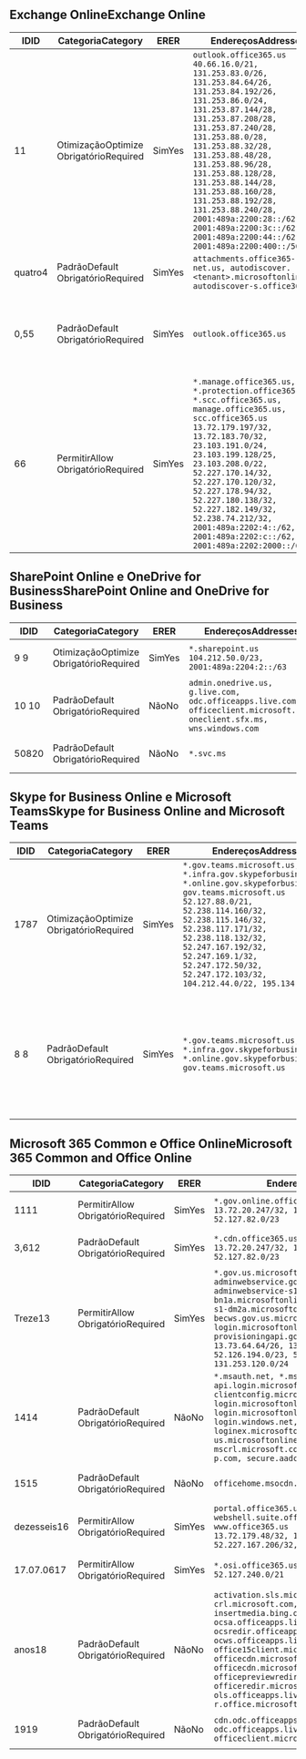 <!--THIS FILE IS AUTOMATICALLY GENERATED. MANUAL CHANGES WILL BE OVERWRITTEN.-->
<!--Please contact the Office 365 Endpoints team with any questions.-->
<!--USGovGCCHigh endpoints version 2019042900-->
<!--File generated 2019-04-29 11:00:13.2826-->

## <a name="exchange-online"></a><span data-ttu-id="e4ec1-101">Exchange Online</span><span class="sxs-lookup"><span data-stu-id="e4ec1-101">Exchange Online</span></span>

<span data-ttu-id="e4ec1-102">ID</span><span class="sxs-lookup"><span data-stu-id="e4ec1-102">ID</span></span> | <span data-ttu-id="e4ec1-103">Categoria</span><span class="sxs-lookup"><span data-stu-id="e4ec1-103">Category</span></span> | <span data-ttu-id="e4ec1-104">ER</span><span class="sxs-lookup"><span data-stu-id="e4ec1-104">ER</span></span> | <span data-ttu-id="e4ec1-105">Endereços</span><span class="sxs-lookup"><span data-stu-id="e4ec1-105">Addresses</span></span> | <span data-ttu-id="e4ec1-106">Portas</span><span class="sxs-lookup"><span data-stu-id="e4ec1-106">Ports</span></span>
-- | -------------------- | --- | ------------------------------------------------------------------------------------------------------------------------------------------------------------------------------------------------------------------------------------------------------------------------------------------------------------------------------------------------------------------------------------------------------------------------------------------------ | -------------------------------
<span data-ttu-id="e4ec1-107">1</span><span class="sxs-lookup"><span data-stu-id="e4ec1-107">1</span></span> | <span data-ttu-id="e4ec1-108">Otimização</span><span class="sxs-lookup"><span data-stu-id="e4ec1-108">Optimize</span></span><BR><span data-ttu-id="e4ec1-109">Obrigatório</span><span class="sxs-lookup"><span data-stu-id="e4ec1-109">Required</span></span> | <span data-ttu-id="e4ec1-110">Sim</span><span class="sxs-lookup"><span data-stu-id="e4ec1-110">Yes</span></span> | `outlook.office365.us`<BR>`40.66.16.0/21, 131.253.83.0/26, 131.253.84.64/26, 131.253.84.192/26, 131.253.86.0/24, 131.253.87.144/28, 131.253.87.208/28, 131.253.87.240/28, 131.253.88.0/28, 131.253.88.32/28, 131.253.88.48/28, 131.253.88.96/28, 131.253.88.128/28, 131.253.88.144/28, 131.253.88.160/28, 131.253.88.192/28, 131.253.88.240/28, 2001:489a:2200:28::/62, 2001:489a:2200:3c::/62, 2001:489a:2200:44::/62, 2001:489a:2200:400::/56` | <span data-ttu-id="e4ec1-111">**TCP:** 443, 80</span><span class="sxs-lookup"><span data-stu-id="e4ec1-111">**TCP:** 443, 80</span></span>
<span data-ttu-id="e4ec1-112">quatro</span><span class="sxs-lookup"><span data-stu-id="e4ec1-112">4</span></span> | <span data-ttu-id="e4ec1-113">Padrão</span><span class="sxs-lookup"><span data-stu-id="e4ec1-113">Default</span></span><BR><span data-ttu-id="e4ec1-114">Obrigatório</span><span class="sxs-lookup"><span data-stu-id="e4ec1-114">Required</span></span> | <span data-ttu-id="e4ec1-115">Sim</span><span class="sxs-lookup"><span data-stu-id="e4ec1-115">Yes</span></span> | `attachments.office365-net.us, autodiscover.<tenant>.microsoftonline.us, autodiscover-s.office365.us` | <span data-ttu-id="e4ec1-116">**TCP:** 443, 80</span><span class="sxs-lookup"><span data-stu-id="e4ec1-116">**TCP:** 443, 80</span></span>
<span data-ttu-id="e4ec1-117">0,5</span><span class="sxs-lookup"><span data-stu-id="e4ec1-117">5</span></span> | <span data-ttu-id="e4ec1-118">Padrão</span><span class="sxs-lookup"><span data-stu-id="e4ec1-118">Default</span></span><BR><span data-ttu-id="e4ec1-119">Obrigatório</span><span class="sxs-lookup"><span data-stu-id="e4ec1-119">Required</span></span> | <span data-ttu-id="e4ec1-120">Sim</span><span class="sxs-lookup"><span data-stu-id="e4ec1-120">Yes</span></span> | `outlook.office365.us` | <span data-ttu-id="e4ec1-121">**TCP:** 143, 25, 587, 993, 995</span><span class="sxs-lookup"><span data-stu-id="e4ec1-121">**TCP:** 143, 25, 587, 993, 995</span></span>
<span data-ttu-id="e4ec1-122">6</span><span class="sxs-lookup"><span data-stu-id="e4ec1-122">6</span></span> | <span data-ttu-id="e4ec1-123">Permitir</span><span class="sxs-lookup"><span data-stu-id="e4ec1-123">Allow</span></span><BR><span data-ttu-id="e4ec1-124">Obrigatório</span><span class="sxs-lookup"><span data-stu-id="e4ec1-124">Required</span></span> | <span data-ttu-id="e4ec1-125">Sim</span><span class="sxs-lookup"><span data-stu-id="e4ec1-125">Yes</span></span> | `*.manage.office365.us, *.protection.office365.us, *.scc.office365.us, manage.office365.us, scc.office365.us`<BR>`13.72.179.197/32, 13.72.183.70/32, 23.103.191.0/24, 23.103.199.128/25, 23.103.208.0/22, 52.227.170.14/32, 52.227.170.120/32, 52.227.178.94/32, 52.227.180.138/32, 52.227.182.149/32, 52.238.74.212/32, 2001:489a:2202:4::/62, 2001:489a:2202:c::/62, 2001:489a:2202:2000::/63` | <span data-ttu-id="e4ec1-126">**TCP:** 25, 443</span><span class="sxs-lookup"><span data-stu-id="e4ec1-126">**TCP:** 25, 443</span></span>

## <a name="sharepoint-online-and-onedrive-for-business"></a><span data-ttu-id="e4ec1-127">SharePoint Online e OneDrive for Business</span><span class="sxs-lookup"><span data-stu-id="e4ec1-127">SharePoint Online and OneDrive for Business</span></span>

<span data-ttu-id="e4ec1-128">ID</span><span class="sxs-lookup"><span data-stu-id="e4ec1-128">ID</span></span> | <span data-ttu-id="e4ec1-129">Categoria</span><span class="sxs-lookup"><span data-stu-id="e4ec1-129">Category</span></span> | <span data-ttu-id="e4ec1-130">ER</span><span class="sxs-lookup"><span data-stu-id="e4ec1-130">ER</span></span> | <span data-ttu-id="e4ec1-131">Endereços</span><span class="sxs-lookup"><span data-stu-id="e4ec1-131">Addresses</span></span> | <span data-ttu-id="e4ec1-132">Portas</span><span class="sxs-lookup"><span data-stu-id="e4ec1-132">Ports</span></span>
-- | -------------------- | --- | ----------------------------------------------------------------------------------------------------------------------- | ----------------
<span data-ttu-id="e4ec1-133">9 </span><span class="sxs-lookup"><span data-stu-id="e4ec1-133">9</span></span> | <span data-ttu-id="e4ec1-134">Otimização</span><span class="sxs-lookup"><span data-stu-id="e4ec1-134">Optimize</span></span><BR><span data-ttu-id="e4ec1-135">Obrigatório</span><span class="sxs-lookup"><span data-stu-id="e4ec1-135">Required</span></span> | <span data-ttu-id="e4ec1-136">Sim</span><span class="sxs-lookup"><span data-stu-id="e4ec1-136">Yes</span></span> | `*.sharepoint.us`<BR>`104.212.50.0/23, 2001:489a:2204:2::/63` | <span data-ttu-id="e4ec1-137">**TCP:** 443, 80</span><span class="sxs-lookup"><span data-stu-id="e4ec1-137">**TCP:** 443, 80</span></span>
<span data-ttu-id="e4ec1-138">10 </span><span class="sxs-lookup"><span data-stu-id="e4ec1-138">10</span></span> | <span data-ttu-id="e4ec1-139">Padrão</span><span class="sxs-lookup"><span data-stu-id="e4ec1-139">Default</span></span><BR><span data-ttu-id="e4ec1-140">Obrigatório</span><span class="sxs-lookup"><span data-stu-id="e4ec1-140">Required</span></span> | <span data-ttu-id="e4ec1-141">Não</span><span class="sxs-lookup"><span data-stu-id="e4ec1-141">No</span></span> | `admin.onedrive.us, g.live.com, odc.officeapps.live.com, officeclient.microsoft.com, oneclient.sfx.ms, wns.windows.com` | <span data-ttu-id="e4ec1-142">**TCP:** 443, 80</span><span class="sxs-lookup"><span data-stu-id="e4ec1-142">**TCP:** 443, 80</span></span>
<span data-ttu-id="e4ec1-143">508</span><span class="sxs-lookup"><span data-stu-id="e4ec1-143">20</span></span> | <span data-ttu-id="e4ec1-144">Padrão</span><span class="sxs-lookup"><span data-stu-id="e4ec1-144">Default</span></span><BR><span data-ttu-id="e4ec1-145">Obrigatório</span><span class="sxs-lookup"><span data-stu-id="e4ec1-145">Required</span></span> | <span data-ttu-id="e4ec1-146">Não</span><span class="sxs-lookup"><span data-stu-id="e4ec1-146">No</span></span> | `*.svc.ms` | <span data-ttu-id="e4ec1-147">**TCP:** 443, 80</span><span class="sxs-lookup"><span data-stu-id="e4ec1-147">**TCP:** 443, 80</span></span>

## <a name="skype-for-business-online-and-microsoft-teams"></a><span data-ttu-id="e4ec1-148">Skype for Business Online e Microsoft Teams</span><span class="sxs-lookup"><span data-stu-id="e4ec1-148">Skype for Business Online and Microsoft Teams</span></span>

<span data-ttu-id="e4ec1-149">ID</span><span class="sxs-lookup"><span data-stu-id="e4ec1-149">ID</span></span> | <span data-ttu-id="e4ec1-150">Categoria</span><span class="sxs-lookup"><span data-stu-id="e4ec1-150">Category</span></span> | <span data-ttu-id="e4ec1-151">ER</span><span class="sxs-lookup"><span data-stu-id="e4ec1-151">ER</span></span> | <span data-ttu-id="e4ec1-152">Endereços</span><span class="sxs-lookup"><span data-stu-id="e4ec1-152">Addresses</span></span> | <span data-ttu-id="e4ec1-153">Portas</span><span class="sxs-lookup"><span data-stu-id="e4ec1-153">Ports</span></span>
-- | -------------------- | --- | --------------------------------------------------------------------------------------------------------------------------------------------------------------------------------------------------------------------------------------------------------------------------------------------------------------------------------- | --------------------------------------------------
<span data-ttu-id="e4ec1-154">178</span><span class="sxs-lookup"><span data-stu-id="e4ec1-154">7</span></span> | <span data-ttu-id="e4ec1-155">Otimização</span><span class="sxs-lookup"><span data-stu-id="e4ec1-155">Optimize</span></span><BR><span data-ttu-id="e4ec1-156">Obrigatório</span><span class="sxs-lookup"><span data-stu-id="e4ec1-156">Required</span></span> | <span data-ttu-id="e4ec1-157">Sim</span><span class="sxs-lookup"><span data-stu-id="e4ec1-157">Yes</span></span> | `*.gov.teams.microsoft.us, *.infra.gov.skypeforbusiness.us, *.online.gov.skypeforbusiness.us, gov.teams.microsoft.us`<BR>`52.127.88.0/21, 52.238.114.160/32, 52.238.115.146/32, 52.238.117.171/32, 52.238.118.132/32, 52.247.167.192/32, 52.247.169.1/32, 52.247.172.50/32, 52.247.172.103/32, 104.212.44.0/22, 195.134.228.0/22` | <span data-ttu-id="e4ec1-158">**TCP:** 443, 80</span><span class="sxs-lookup"><span data-stu-id="e4ec1-158">**TCP:** 443, 80</span></span><BR><span data-ttu-id="e4ec1-159">**UDP:** 3478</span><span class="sxs-lookup"><span data-stu-id="e4ec1-159">**UDP:** 3478</span></span>
<span data-ttu-id="e4ec1-160">8 </span><span class="sxs-lookup"><span data-stu-id="e4ec1-160">8</span></span> | <span data-ttu-id="e4ec1-161">Padrão</span><span class="sxs-lookup"><span data-stu-id="e4ec1-161">Default</span></span><BR><span data-ttu-id="e4ec1-162">Obrigatório</span><span class="sxs-lookup"><span data-stu-id="e4ec1-162">Required</span></span> | <span data-ttu-id="e4ec1-163">Sim</span><span class="sxs-lookup"><span data-stu-id="e4ec1-163">Yes</span></span> | `*.gov.teams.microsoft.us, *.infra.gov.skypeforbusiness.us, *.online.gov.skypeforbusiness.us, gov.teams.microsoft.us` | <span data-ttu-id="e4ec1-164">**TCP:** 5061, 50000-59999</span><span class="sxs-lookup"><span data-stu-id="e4ec1-164">**TCP:** 5061, 50000-59999</span></span><BR><span data-ttu-id="e4ec1-165">**UDP:** 50000-59999</span><span class="sxs-lookup"><span data-stu-id="e4ec1-165">**UDP:** 50000-59999</span></span>

## <a name="microsoft-365-common-and-office-online"></a><span data-ttu-id="e4ec1-166">Microsoft 365 Common e Office Online</span><span class="sxs-lookup"><span data-stu-id="e4ec1-166">Microsoft 365 Common and Office Online</span></span>

<span data-ttu-id="e4ec1-167">ID</span><span class="sxs-lookup"><span data-stu-id="e4ec1-167">ID</span></span> | <span data-ttu-id="e4ec1-168">Categoria</span><span class="sxs-lookup"><span data-stu-id="e4ec1-168">Category</span></span> | <span data-ttu-id="e4ec1-169">ER</span><span class="sxs-lookup"><span data-stu-id="e4ec1-169">ER</span></span> | <span data-ttu-id="e4ec1-170">Endereços</span><span class="sxs-lookup"><span data-stu-id="e4ec1-170">Addresses</span></span> | <span data-ttu-id="e4ec1-171">Portas</span><span class="sxs-lookup"><span data-stu-id="e4ec1-171">Ports</span></span>
-- | ------------------- | --- | ---------------------------------------------------------------------------------------------------------------------------------------------------------------------------------------------------------------------------------------------------------------------------------------------------------------------------------------------------------------------------------------------- | ----------------
<span data-ttu-id="e4ec1-172">11</span><span class="sxs-lookup"><span data-stu-id="e4ec1-172">11</span></span> | <span data-ttu-id="e4ec1-173">Permitir</span><span class="sxs-lookup"><span data-stu-id="e4ec1-173">Allow</span></span><BR><span data-ttu-id="e4ec1-174">Obrigatório</span><span class="sxs-lookup"><span data-stu-id="e4ec1-174">Required</span></span> | <span data-ttu-id="e4ec1-175">Sim</span><span class="sxs-lookup"><span data-stu-id="e4ec1-175">Yes</span></span> | `*.gov.online.office365.us`<BR>`13.72.20.247/32, 13.72.185.126/32, 52.127.82.0/23` | <span data-ttu-id="e4ec1-176">**TCP:** 443</span><span class="sxs-lookup"><span data-stu-id="e4ec1-176">**TCP:** 443</span></span>
<span data-ttu-id="e4ec1-177">3,6</span><span class="sxs-lookup"><span data-stu-id="e4ec1-177">12</span></span> | <span data-ttu-id="e4ec1-178">Padrão</span><span class="sxs-lookup"><span data-stu-id="e4ec1-178">Default</span></span><BR><span data-ttu-id="e4ec1-179">Obrigatório</span><span class="sxs-lookup"><span data-stu-id="e4ec1-179">Required</span></span> | <span data-ttu-id="e4ec1-180">Sim</span><span class="sxs-lookup"><span data-stu-id="e4ec1-180">Yes</span></span> | `*.cdn.office365.us`<BR>`13.72.20.247/32, 13.72.185.126/32, 52.127.82.0/23` | <span data-ttu-id="e4ec1-181">**TCP:** 443</span><span class="sxs-lookup"><span data-stu-id="e4ec1-181">**TCP:** 443</span></span>
<span data-ttu-id="e4ec1-182">Treze</span><span class="sxs-lookup"><span data-stu-id="e4ec1-182">13</span></span> | <span data-ttu-id="e4ec1-183">Permitir</span><span class="sxs-lookup"><span data-stu-id="e4ec1-183">Allow</span></span><BR><span data-ttu-id="e4ec1-184">Obrigatório</span><span class="sxs-lookup"><span data-stu-id="e4ec1-184">Required</span></span> | <span data-ttu-id="e4ec1-185">Sim</span><span class="sxs-lookup"><span data-stu-id="e4ec1-185">Yes</span></span> | `*.gov.us.microsoftonline.com, adminwebservice.gov.us.microsoftonline.com, adminwebservice-s1-bn1a.microsoftonline.com, adminwebservice-s1-dm2a.microsoftonline.com, becws.gov.us.microsoftonline.com, login.microsoftonline.us, provisioningapi.gov.us.microsoftonline.com`<BR>`13.73.64.64/26, 13.73.208.128/25, 52.126.194.0/23, 52.244.120.128/25, 131.253.120.0/24` | <span data-ttu-id="e4ec1-186">**TCP:** 443</span><span class="sxs-lookup"><span data-stu-id="e4ec1-186">**TCP:** 443</span></span>
<span data-ttu-id="e4ec1-187">14</span><span class="sxs-lookup"><span data-stu-id="e4ec1-187">14</span></span> | <span data-ttu-id="e4ec1-188">Padrão</span><span class="sxs-lookup"><span data-stu-id="e4ec1-188">Default</span></span><BR><span data-ttu-id="e4ec1-189">Obrigatório</span><span class="sxs-lookup"><span data-stu-id="e4ec1-189">Required</span></span> | <span data-ttu-id="e4ec1-190">Não</span><span class="sxs-lookup"><span data-stu-id="e4ec1-190">No</span></span> | `*.msauth.net, *.msftauth.net, api.login.microsoftonline.com, clientconfig.microsoftonline-p.net, login.microsoftonline.com, login.microsoftonline-p.com, login.windows.net, loginex.microsoftonline.com, login-us.microsoftonline.com, mscrl.microsoft.com, nexus.microsoftonline-p.com, secure.aadcdn.microsoftonline-p.com` | <span data-ttu-id="e4ec1-191">**TCP:** 443</span><span class="sxs-lookup"><span data-stu-id="e4ec1-191">**TCP:** 443</span></span>
<span data-ttu-id="e4ec1-192">15</span><span class="sxs-lookup"><span data-stu-id="e4ec1-192">15</span></span> | <span data-ttu-id="e4ec1-193">Padrão</span><span class="sxs-lookup"><span data-stu-id="e4ec1-193">Default</span></span><BR><span data-ttu-id="e4ec1-194">Obrigatório</span><span class="sxs-lookup"><span data-stu-id="e4ec1-194">Required</span></span> | <span data-ttu-id="e4ec1-195">Não</span><span class="sxs-lookup"><span data-stu-id="e4ec1-195">No</span></span> | `officehome.msocdn.us, prod.msocdn.us` | <span data-ttu-id="e4ec1-196">**TCP:** 443, 80</span><span class="sxs-lookup"><span data-stu-id="e4ec1-196">**TCP:** 443, 80</span></span>
<span data-ttu-id="e4ec1-197">dezesseis</span><span class="sxs-lookup"><span data-stu-id="e4ec1-197">16</span></span> | <span data-ttu-id="e4ec1-198">Permitir</span><span class="sxs-lookup"><span data-stu-id="e4ec1-198">Allow</span></span><BR><span data-ttu-id="e4ec1-199">Obrigatório</span><span class="sxs-lookup"><span data-stu-id="e4ec1-199">Required</span></span> | <span data-ttu-id="e4ec1-200">Sim</span><span class="sxs-lookup"><span data-stu-id="e4ec1-200">Yes</span></span> | `portal.office365.us, webshell.suite.office365.us, www.office365.us`<BR>`13.72.179.48/32, 13.72.188.8/32, 52.227.167.206/32, 52.227.170.242/32` | <span data-ttu-id="e4ec1-201">**TCP:** 443, 80</span><span class="sxs-lookup"><span data-stu-id="e4ec1-201">**TCP:** 443, 80</span></span>
<span data-ttu-id="e4ec1-202">17.07.06</span><span class="sxs-lookup"><span data-stu-id="e4ec1-202">17</span></span> | <span data-ttu-id="e4ec1-203">Permitir</span><span class="sxs-lookup"><span data-stu-id="e4ec1-203">Allow</span></span><BR><span data-ttu-id="e4ec1-204">Obrigatório</span><span class="sxs-lookup"><span data-stu-id="e4ec1-204">Required</span></span> | <span data-ttu-id="e4ec1-205">Sim</span><span class="sxs-lookup"><span data-stu-id="e4ec1-205">Yes</span></span> | `*.osi.office365.us`<BR>`52.127.240.0/21` | <span data-ttu-id="e4ec1-206">**TCP:** 443</span><span class="sxs-lookup"><span data-stu-id="e4ec1-206">**TCP:** 443</span></span>
<span data-ttu-id="e4ec1-207">anos</span><span class="sxs-lookup"><span data-stu-id="e4ec1-207">18</span></span> | <span data-ttu-id="e4ec1-208">Padrão</span><span class="sxs-lookup"><span data-stu-id="e4ec1-208">Default</span></span><BR><span data-ttu-id="e4ec1-209">Obrigatório</span><span class="sxs-lookup"><span data-stu-id="e4ec1-209">Required</span></span> | <span data-ttu-id="e4ec1-210">Não</span><span class="sxs-lookup"><span data-stu-id="e4ec1-210">No</span></span> | `activation.sls.microsoft.com, crl.microsoft.com, go.microsoft.com, insertmedia.bing.office.net, ocsa.officeapps.live.com, ocsredir.officeapps.live.com, ocws.officeapps.live.com, office15client.microsoft.com, officecdn.microsoft.com, officecdn.microsoft.com.edgesuite.net, officepreviewredir.microsoft.com, officeredir.microsoft.com, ols.officeapps.live.com, r.office.microsoft.com` | <span data-ttu-id="e4ec1-211">**TCP:** 443, 80</span><span class="sxs-lookup"><span data-stu-id="e4ec1-211">**TCP:** 443, 80</span></span>
<span data-ttu-id="e4ec1-212">19</span><span class="sxs-lookup"><span data-stu-id="e4ec1-212">19</span></span> | <span data-ttu-id="e4ec1-213">Padrão</span><span class="sxs-lookup"><span data-stu-id="e4ec1-213">Default</span></span><BR><span data-ttu-id="e4ec1-214">Obrigatório</span><span class="sxs-lookup"><span data-stu-id="e4ec1-214">Required</span></span> | <span data-ttu-id="e4ec1-215">Não</span><span class="sxs-lookup"><span data-stu-id="e4ec1-215">No</span></span> | `cdn.odc.officeapps.live.com, odc.officeapps.live.com, officeclient.microsoft.com` | <span data-ttu-id="e4ec1-216">**TCP:** 443, 80</span><span class="sxs-lookup"><span data-stu-id="e4ec1-216">**TCP:** 443, 80</span></span>
